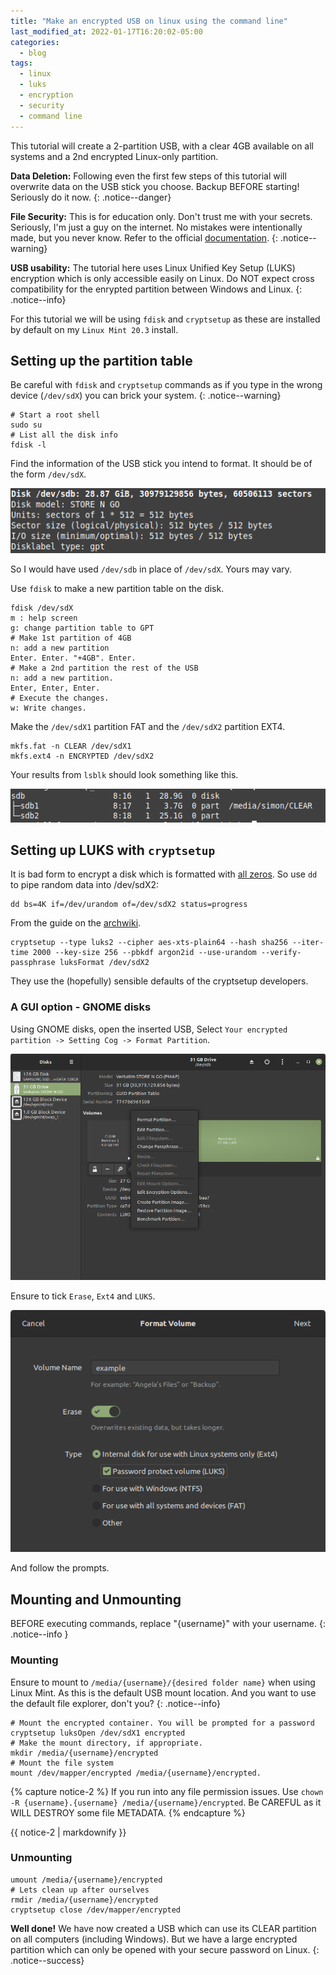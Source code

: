 ```yaml
---
title: "Make an encrypted USB on linux using the command line"
last_modified_at: 2022-01-17T16:20:02-05:00
categories:
  - blog
tags:
  - linux
  - luks
  - encryption
  - security
  - command line
---
```


This tutorial will create a 2-partition USB, with a clear 4GB available on all systems and a 2nd encrypted Linux-only partition.

**Data Deletion:** 
Following even the first few steps of this tutorial will overwrite data on the USB stick you choose. Backup BEFORE starting! Seriously do it now.
{: .notice--danger}

**File Security:**
This is for education only. Don't trust me with your secrets. Seriously, I'm just a guy on the internet. No mistakes were intentionally made, but you never know. Refer to the official [documentation](https://gitlab.com/cryptsetup/cryptsetup/). 
{: .notice--warning}

**USB usability:** The tutorial here uses Linux Unified Key Setup (LUKS) encryption which is only accessible easily on Linux. Do NOT expect cross compatibility for the enrypted partition between Windows and Linux.
{: .notice--info}

For this tutorial we will be using `fdisk` and `cryptsetup` as these are installed by default on my `Linux Mint 20.3` install.


## Setting up the partition table

Be careful with `fdisk` and `cryptsetup` commands as if you type in the wrong device (`/dev/sdX`) you can brick your system.
{: .notice--warning}

```shell
# Start a root shell
sudo su
# List all the disk info 
fdisk -l 
```

Find the information of the USB stick you intend to format. It should be of the form `/dev/sdX`.

![screenshot of fdisk -l](/assets/images/make-luks-usb/usb-info.png)

So I would have used `/dev/sdb` in place of `/dev/sdX`. Yours may vary.

Use `fdisk` to make a new partition table on the disk.
 
```shell
fdisk /dev/sdX
m : help screen
g: change partition table to GPT
# Make 1st partition of 4GB
n: add a new partition
Enter. Enter. "+4GB". Enter.
# Make a 2nd partition the rest of the USB
n: add a new partition.
Enter, Enter, Enter.
# Execute the changes.
w: Write changes.
```

Make the `/dev/sdX1` partition FAT and the `/dev/sdX2` partition EXT4.

```shell
mkfs.fat -n CLEAR /dev/sdX1
mkfs.ext4 -n ENCRYPTED /dev/sdX2
```

Your results from `lsblk` should look something like this.

![lsblk output](/assets/images/make-luks-usb/lsblk.png)

## Setting up LUKS with `cryptsetup`

It is bad form to encrypt a disk which is formatted with [all zeros](https://wiki.archlinux.org/title/Dm-crypt/Drive_preparation). So use `dd` to pipe random data into /dev/sdX2:

```shell
dd bs=4K if=/dev/urandom of=/dev/sdX2 status=progress
```

From the guide on the [archwiki](https://wiki.archlinux.org/title/Dm-crypt/Device_encryption#Encryption_options_for_LUKS_mode).
```shell
cryptsetup --type luks2 --cipher aes-xts-plain64 --hash sha256 --iter-time 2000 --key-size 256 --pbkdf argon2id --use-urandom --verify-passphrase luksFormat /dev/sdX2
```
They use the (hopefully) sensible defaults of the cryptsetup developers.


### A GUI option - GNOME disks

Using GNOME disks, open the inserted USB, Select `Your encrypted partition -> Setting Cog -> Format Partition`.

![GNOME disks menu](/assets/images/make-luks-usb/disks-menu.png)

Ensure to tick `Erase`, `Ext4` and `LUKS`.

![format LUKS](/assets/images/make-luks-usb/disks-format-LUKS.png)

And follow the prompts.

## Mounting and Unmounting

BEFORE executing commands, replace "{username}" with your username.
{: .notice--info }

### Mounting

Ensure to mount to `/media/{username}/{desired folder name}` when using Linux Mint. As this is the default USB mount location. And you want to use the default file explorer, don't you?
{: .notice--info}

```shell 
# Mount the encrypted container. You will be prompted for a password
cryptsetup luksOpen /dev/sdX1 encrypted
# Make the mount directory, if appropriate.
mkdir /media/{username}/encrypted
# Mount the file system
mount /dev/mapper/encrypted /media/{username}/encrypted.
```

{% capture notice-2 %}
If you run into any file permission issues. Use `chown -R {username}.{username} /media/{username}/encrypted`. 
Be CAREFUL as it WILL DESTROY some file METADATA.
{% endcapture %}

<div class="notice--info">
  {{ notice-2 | markdownify }}
</div>

### Unmounting

```shell
umount /media/{username}/encrypted 
# Lets clean up after ourselves
rmdir /media/{username}/encrypted
cryptsetup close /dev/mapper/encrypted
```


**Well done!**
We have now created a USB which can use its CLEAR partition on all computers (including Windows). But we have a large encrypted partition which can only be opened with your secure password on Linux.
{: .notice--success}






